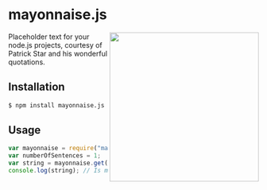 # mayonnaise.js
<img align="right" width="300" src="https://i.ytimg.com/vi/d1JA-nh0IfI/hqdefault.jpg">
Placeholder text for your node.js projects, courtesy of Patrick Star and his wonderful quotations.

## Installation
```sh
$ npm install mayonnaise.js
```

## Usage
```javascript
var mayonnaise = require("mayonnaise.js");
var numberOfSentences = 1;
var string = mayonnaise.get(numberOfSentences);
console.log(string); // Is mayonnaise an instrument?
```


